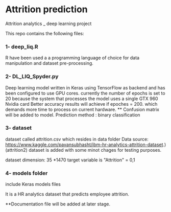 # Attrition prediction
Attrition analytics _ deep learning project

This repo contains the following files:

### 1- deep_liq.R 
R have been used a a programming language of choice for data manipulation and dataset pre-processing. 

### 2- DL_LIQ_Spyder.py

Deep learning model written in Keras using TensorFlow as backend and has been configured to use GPU cores. 
currently the number of epochs is set to 20 because the system that processes the model uses a single GTX 960 Nvidia card
Better accuracy results will achieve if epoches = 200. which demands more time to process on current hardware.
** Confusion matrix will be added to model.
Prediction method : binary classification

### 3- dataset 
dataset called attrition.csv which resides in data folder
Data source: https://www.kaggle.com/pavansubhasht/ibm-hr-analytics-attrition-dataset.)
(attrition2) dataset is added with some minot chages for testing purposes. 

dataset dimension:  35 *1470 
target variable is "Attrition" = 0,1

### 4- models folder
include Keras models files 

It is a HR analytics dataset that predicts employee attrition. 

 **Documentation file will be added at later stage. 
